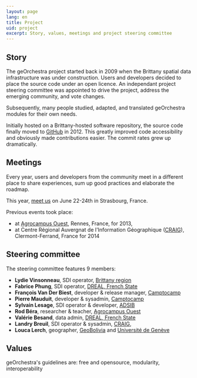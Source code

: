 ```yaml
---
layout: page
lang: en
title: Project
uid: project
excerpt: Story, values, meetings and project steering committee
---
```


## Story

The geOrchestra project started back in 2009 when the Brittany spatial data infrastructure was under construction. Users and developers decided to place the source code under an open licence. An independant project steering committee was appointed to drive the project, address the emerging community, and vote changes.

Subsequently, many people studied, adapted, and translated geOrchestra modules for their own needs.

Initially hosted on a Brittany-hosted software repository, the source code finally moved to [GitHub](https://github.com/georchestra) in 2012. This greatly improved code accessibility and obviously made contributions easier. The commit rates grew up dramatically.

## Meetings

Every year, users and developers from the community meet in a different place to share experiences, sum up good practices and elaborate the roadmap. 

This year, [meet us](/blog/2015/02/06/geocom2015-announced/) on June 22-24th in Strasbourg, France.

Previous events took place:

 * at [Agrocampus Ouest](http://www.agrocampus-ouest.fr/), Rennes, France, for 2013,
 * at Centre Régional Auvergnat de l'Information Géographique ([CRAIG](http://craig.fr/)), Clermont-Ferrand, France for 2014


## Steering committee

The steering committee features 9 members:

 * **Lydie Vinsonneau**, SDI operator, [Brittany region](http://www.bretagne.fr/)
 * **Fabrice Phung**, SDI operator, [DREAL, French State](http://www.bretagne.developpement-durable.gouv.fr/)
 * **François Van Der Biest**, developer & release manager, [Camptocamp](http://www.camptocamp.com/)
 * **Pierre Mauduit**, developer & sysadmin, [Camptocamp](http://www.camptocamp.com/)
 * **Sylvain Lesage**, SDI operator & developer, [ADSIB](http://www.adsib.gob.bo/)
 * **Rod Béra**, researcher & teacher, [Agrocampus Ouest](http://www.agrocampus-ouest.fr/)
 * **Valérie Besand**, data admin, [DREAL, French State](http://www.bretagne.developpement-durable.gouv.fr/)
 * **Landry Breuil**, SDI operator & sysadmin, [CRAIG](http://craig.fr/),
 * **Louca Lerch**, geographer, [GeoBolivia](http://geo.gob.bo/) and [Université de Genève](https://www.unige.ch/sciences-societe/faculte/departements/dgeo/)


## Values

geOrchestra's guidelines are: free and opensource, modularity, interoperability
